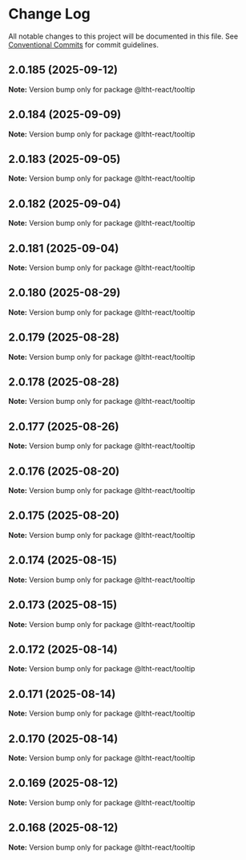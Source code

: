 # Change Log

All notable changes to this project will be documented in this file.
See [Conventional Commits](https://conventionalcommits.org) for commit guidelines.

## 2.0.185 (2025-09-12)

**Note:** Version bump only for package @ltht-react/tooltip

## 2.0.184 (2025-09-09)

**Note:** Version bump only for package @ltht-react/tooltip

## 2.0.183 (2025-09-05)

**Note:** Version bump only for package @ltht-react/tooltip

## 2.0.182 (2025-09-04)

**Note:** Version bump only for package @ltht-react/tooltip

## 2.0.181 (2025-09-04)

**Note:** Version bump only for package @ltht-react/tooltip

## 2.0.180 (2025-08-29)

**Note:** Version bump only for package @ltht-react/tooltip

## 2.0.179 (2025-08-28)

**Note:** Version bump only for package @ltht-react/tooltip

## 2.0.178 (2025-08-28)

**Note:** Version bump only for package @ltht-react/tooltip

## 2.0.177 (2025-08-26)

**Note:** Version bump only for package @ltht-react/tooltip

## 2.0.176 (2025-08-20)

**Note:** Version bump only for package @ltht-react/tooltip

## 2.0.175 (2025-08-20)

**Note:** Version bump only for package @ltht-react/tooltip

## 2.0.174 (2025-08-15)

**Note:** Version bump only for package @ltht-react/tooltip

## 2.0.173 (2025-08-15)

**Note:** Version bump only for package @ltht-react/tooltip

## 2.0.172 (2025-08-14)

**Note:** Version bump only for package @ltht-react/tooltip

## 2.0.171 (2025-08-14)

**Note:** Version bump only for package @ltht-react/tooltip

## 2.0.170 (2025-08-14)

**Note:** Version bump only for package @ltht-react/tooltip

## 2.0.169 (2025-08-12)

**Note:** Version bump only for package @ltht-react/tooltip

## 2.0.168 (2025-08-12)

**Note:** Version bump only for package @ltht-react/tooltip
